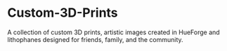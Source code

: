 # Custom-3D-Prints
A collection of custom 3D prints, artistic images created in HueForge and lithophanes designed for friends, family, and the community.
